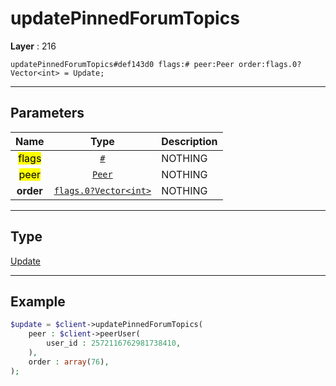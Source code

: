 # updatePinnedForumTopics

**Layer** : 216

```tl
updatePinnedForumTopics#def143d0 flags:# peer:Peer order:flags.0?Vector<int> = Update;
```

---

## Parameters

| Name | Type | Description |
| :---: | :---: | :--- |
| <mark>flags</mark> | [`#`](type/#) | NOTHING |
| <mark>peer</mark> | [`Peer`](type/Peer) | NOTHING |
| **order** | [`flags.0?Vector<int>`](type/int) | NOTHING |

---

## Type

[Update](type/Update)

---

## Example

```php
$update = $client->updatePinnedForumTopics(
	peer : $client->peerUser(
		user_id : 2572116762981738410,
	),
	order : array(76),
);
```